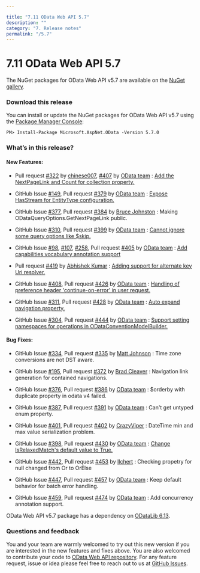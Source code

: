 ```yaml
---

title: "7.11 OData Web API 5.7"
description: ""
category: "7. Release notes"
permalink: "/5.7"
---
```

# 7.11 OData Web API 5.7

The NuGet packages for OData Web API v5.7 are available on the [NuGet gallery](https://www.nuget.org/).

### Download this release

You can install or update the NuGet packages for OData Web API v5.7 using the [Package Manager Console](http://docs.nuget.org/docs/start-here/using-the-package-manager-console):

```
PM> Install-Package Microsoft.AspNet.OData -Version 5.7.0
```

### What’s in this release?

#### New Features:

* Pull request [#322](https://github.com/OData/WebApi/pull/322) by [chinese007](https://github.com/chinese007), [#407](https://github.com/OData/WebApi/pull/407) by [OData team](https://github.com/OData) : [Add the NextPageLink and Count for collection property.](http://odata.github.io/WebApi/#06-18-AddNextPageLinkAndCountForCollectionProperty)

* GitHub Issue [#149](https://github.com/OData/WebApi/issues/149), Pull request [#379](https://github.com/OData/WebApi/pull/379) by [OData team](https://github.com/OData) : [Expose HasStream for EntityType configuration.](http://odata.github.io/WebApi/#06-04-streamEntity)

* GitHub Issue [#377](https://github.com/OData/WebApi/issues/377), Pull request [#384](https://github.com/OData/WebApi/pull/384) by [Bruce Johnston](https://github.com/brjohnstmsft) : Making ODataQueryOptions.GetNextPageLink public.

* GitHub Issue [#310](https://github.com/OData/WebApi/issues/310), Pull request [#399](https://github.com/OData/WebApi/pull/399) by [OData team](https://github.com/OData) : [Cannot ignore some query options like $skip.](http://odata.github.io/WebApi/#04-16-ignore-query-option)

* GitHub Issue [#98](https://github.com/OData/WebApi/issues/98), [#107](https://github.com/OData/WebApi/issues/107), [#258](https://github.com/OData/WebApi/issues/258), Pull request [#405](https://github.com/OData/WebApi/pull/405) by [OData team](https://github.com/OData) : [Add capabilities vocabulary annotation support](http://odata.github.io/WebApi/#04-14-capabilities-vocabulary-support)

* Pull request [#419](https://github.com/OData/WebApi/pull/419) by [Abhishek Kumar](https://github.com/abkmr) : [Adding support for alternate key Uri resolver.](http://odata.github.io/WebApi/#04-17-Alternate-Key)

* GitHub Issue [#408](https://github.com/OData/WebApi/issues/408), Pull request [#426](https://github.com/OData/WebApi/pull/426) by [OData team](https://github.com/OData) : [Handling of preference header 'continue-on-error' in user request.](http://odata.github.io/WebApi/#04-20-ContinueOnError)

* GitHub Issue [#311](https://github.com/OData/WebApi/issues/311), Pull request [#428](https://github.com/OData/WebApi/pull/428) by [OData team](https://github.com/OData) : [Auto expand navigation property.](http://odata.github.io/WebApi/#04-15-autoexpand-attribute)

* GitHub Issue [#304](https://github.com/OData/WebApi/issues/304), Pull request [#444](https://github.com/OData/WebApi/pull/444) by [OData team](https://github.com/OData) : [Support setting namespaces for operations in ODataConventionModelBuilder.](http://odata.github.io/WebApi/#04-21-Set-namespaces-for-operations)


#### Bug Fixes:
 
* GitHub Issue [#334](https://github.com/OData/WebApi/issues/334), Pull request [#335](https://github.com/OData/WebApi/pull/335) by [Matt Johnson](https://github.com/mj1856) : Time zone conversions are not DST aware.

* GitHub Issue [#195](https://github.com/OData/WebApi/issues/195), Pull request [#372](https://github.com/OData/WebApi/pull/372) by [Brad Cleaver](https://github.com/ificator) : Navigation link generation for contained navigations.

* GitHub Issue [#376](https://github.com/OData/WebApi/issues/376), Pull request [#386](https://github.com/OData/WebApi/pull/386) by [OData team](https://github.com/OData) : $orderby with duplicate property in odata v4 failed.

* GitHub Issue [#387](https://github.com/OData/WebApi/issues/387), Pull request [#391](https://github.com/OData/WebApi/pull/391) by [OData team](https://github.com/OData) : Can't get untyped enum property.

* GitHub Issue [#401](https://github.com/OData/WebApi/issues/401), Pull request [#402](https://github.com/OData/WebApi/pull/402) by [CrazyViper](https://github.com/CrazyViper) : DateTime min and max value serialization problem.

* GitHub Issue [#398](https://github.com/OData/WebApi/issues/398), Pull request [#430](https://github.com/OData/WebApi/pull/430) by [OData team](https://github.com/OData) : [Change IsRelaxedMatch's default value to True.](http://odata.github.io/WebApi/#06-02-relax-version-constraints)

*  GitHub Issue [#442](https://github.com/OData/WebApi/issues/442), Pull request [#453](https://github.com/OData/WebApi/pull/453) by [Ilchert](https://github.com/Ilchert) : Checking propetry for null changed from Or to OrElse

* GitHub Issue [#447](https://github.com/OData/WebApi/issues/447), Pull request [#457](https://github.com/OData/WebApi/pull/457) by [OData team](https://github.com/OData) : Keep default behavior for batch error handling.

* GitHub Issue [#459](https://github.com/OData/WebApi/issues/459), Pull request [#474](https://github.com/OData/WebApi/pull/474) by [OData team](https://github.com/OData) : Add concurrency annotation support.

OData Web API v5.7 package has a dependency on [ODataLib 6.13](https://www.nuget.org/packages/Microsoft.OData.Core/6.13.0).

### Questions and feedback

You and your team are warmly welcomed to try out this new version if you are interested in the new features and fixes above. You are also welcomed to contribute your code to [OData Web API repository](https://github.com/OData/WebApi). For any feature request, issue or idea please feel free to reach out to us at 
[GitHub Issues](https://github.com/OData/WebApi/issues). 
